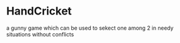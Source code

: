 # HandCricket
a gunny game which can be used to sekect one among 2 in needy situations without conflicts
